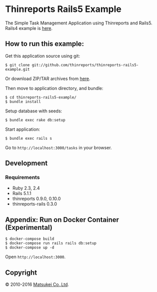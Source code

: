 # Thinreports Rails5 Example

The Simple Task Management Application using Thinreports and Rails5.
Rails4 example is [here](https://github.com/thinreports/thinreports-rails4-example).

## How to run this example:

Get this application source using git:

    $ git clone git://github.com/thinreports/thinreports-rails5-example.git

Or download ZIP/TAR archives from [here](https://github.com/thinreports/thinreports-rails5-example/archive/master.zip).

Then move to application directory, and bundle:

    $ cd thinreports-rails5-example/
    $ bundle install

Setup database with seeds:

    $ bundle exec rake db:setup

Start application:

    $ bundle exec rails s

Go to `http://localhost:3000/tasks` in your browser.

## Development

### Requirements

* Ruby 2.3, 2.4
* Rails 5.1.1
* thinreports 0.9.0, 0.10.0
* thinreports-rails 0.3.0

## Appendix: Run on Docker Container (Experimental)

```
$ docker-compose build
$ docker-compose run rails rails db:setup
$ docker-compose up -d
```

Open `http://localhost:3000`.

## Copyright

&copy; 2010-2016 [Matsukei Co.,Ltd](http://www.matsukei.co.jp).

